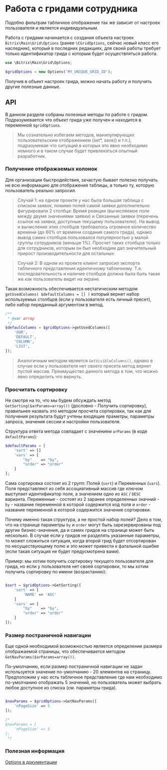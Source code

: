 # Работа с гридами сотрудника

Подобно фильтрам табличное отображение так же зависит от настроек пользователя и является индивидуальным.

Работа с гридами начинается с создания объекта настроек `Bitrix\Main\Grid\Options` (ранее `\CGridOptions`, сейчас новый класс его наследник), который в последних редакциях, для своей работы требует только идентификатор грида с которым будет осуществляться работа.

```php
use \Bitrix\Main\Grid\Options;

$gridOptions = new Options('MY_UNIQUE_GRID_ID');
```

Получив в объект настроек грида, можно начать работу и получить другие полезные данные.


## API

В данном разделе собраны полезные методы по работе с гридом.
Подразумевается что объект грида уже получен и находится в переменной `$gridOptions`.

>Мы сознательно избегаем методов, манипулирующих пользовательским отображением (set*, save() и т.п.), подразумевая что ситуаций в которых это явно необходимо немного и в таком случае будет привлекаться опытный разработчик. 

### Получение отображаемых колонок

Для организации быстродействия, зачастую бывает полезно получать не всю информацию для отображения таблицы, а только ту, которую пользователь реально запросил.

>Случай 1: на одном проекте у нас была большая таблица с списком заявок, помимо полей самой заявки дополнительно фигурировали 2 столбца: Время реакции (вычисляемое поле между двумя значениями заявки) и Связанные заявки (перечень ссылок на заявки, доступные текущему пользователю). На вывод и вычисление этих столбцов требовалось огромное количество времени (до 60% от времени создания самого грида), однако вывод самих столбцов пользовался популярностью у малой группы сотрудников (меньше 1%). Просчет таких столбцов только для сотрудников, которым он был необходим дал значительный прирост производительности для остальных


>Случай 2: В одном из проекте клиент запросил экспорта табличного представления идентичному табличному. Т.е. последовательность и наличие столбцов должна была быть такая же как пользователь видит на экране. 

Такая возможность обеспечивается нестатическим методом `getUsedColumns( $defaultColumns = [] )` который вернет набор используемых столбцов (если у пользователя есть личный пресет), либо набор переданный аргументом в метод.

```php
/**
 * @var array
 */
$defaulColumns = $gridOptions->getUsedColumns([
	'OUR',
	'DEFAULT',
	'COLUMN',
	'LIST',
]);
```

>Аналогичным методом является `GetVisibleColumns()`, однако в случае если у пользователя нет своего пресета метод вернет пустой массив. Преимущество данного метода в том, что можно явно определить что вернуть.

### Просчитать сортировку

Не смотря на то, что мы будем обсуждать метод `GetSorting($arParams=array())` (дословно - Получить сортировку), правильнее назвать это методом просчета сортировки, так как для получения результата будут учтены входящие праметры, параметры запроса, значения сессии и настройки пользователя.

Структура ответа метода совпадает с значением `arParams` (в коде `defaultParams`):
```php
$defaultParams = [
	'sort' => []
	'vars' => [
		"by"    => "by",
		"order" => "order"
	]
];
```

Сама сортировка состоит из 2 групп: Полей (`sort`) и Переменных (`vars`).
Поля представляют из себя ассоциативный массив где ключом выступает идентификатор поля, а значением одно из `ASC` / `DESC` варианта.
Переменные - состоят из 2 заранее определенных значний - `by` - название переменной в которой содержится код поля и `order` - название переменной в которой содержится значение сортировки.

Почему именно такая структура, а не простой набор полей? Дело в том, что на странице параметры `by` и `order` могут быть зарезервированы под другие бизнес-значения, да и самих гридов на странице может быть несколько. В случае если у гридов не разделять указанные параметры, то может сложиться ситуация, когда второй грид будет отсортирован по несуществующему полю и это может привести к фатальной ошибке (если такая ситуация не будет предусмотрена вами).

Пример: мы хотим получить сортировку текущего пользователя для грида, но если у пользователя нет своей сортировки, то мы хотим получить сортировку по имени (возрастанию):

```php

$sort = $gridOptions->GetSorting([
	'sort' => [
		'NAME' => 'ASC'
	]
	'vars' => [
		"by"    => "by",
		"order" => "order"
	]
]);
```

### Размер постраничной навигации

Еще одной необходимой возможностью является определение размера отображаемой страницы, что обеспечивается методом `GetNavParams($arParams=array())`.

По-умолчанию, если размер постраничной навигации не задан используется значение по-умолчанию - 20 элементов на страницу.
Предположим у нас есть табличное представление где нам необходимо по-умолчанию отображать 5 значений, но пользователь может выбрать любое доступное из списка (см. параметры грида).

```php

$navParams = $gridOptions->GetNavParams([
	'nPageSize' => 5
]);

/*
$navParams = [
	'nPageSize' => 5
];
 */
```

### Полезная информация

[Options в документации](https://dev.1c-bitrix.ru/api_d7/bitrix/main/grid/options/index.php)